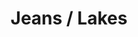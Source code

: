 ---
ee_id_thing: '4338'
site: '1'
type: '2'
inv_num: 2015-061
url: 2015-061-jeans-lakes
title: Jeans / Lakes
year: '2016'
display_year: '2016'
medium: 1920x1080 H.264/MPEG-4 Part 10 looped digital file (from 11 lossless TIFS),
  media player, 65–75” flatscreen, armature, various cables
dims: Dimensions variable
pitch: ''
ps: ''
live_url: ''
related: ''
youtube: ''
related_code: ''
imgs: jeans-lakes-2015-061-full-database-ih.jpg
subheading: ''
download: ''
add_credit: ''
commission: ''
layout: things-i-made
---